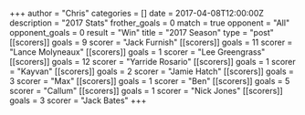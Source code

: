 +++
author = "Chris"
categories = []
date = 2017-04-08T12:00:00Z
description = "2017 Stats"
frother_goals = 0
match = true
opponent = "All"
opponent_goals = 0
result = "Win"
title = "2017 Season"
type = "post"
[[scorers]]
goals = 9
scorer = "Jack Furnish"
[[scorers]]
goals = 11
scorer = "Lance Molyneaux"
[[scorers]]
goals = 1
scorer = "Lee Greengrass"
[[scorers]]
goals = 12
scorer = "Yarride Rosario"
[[scorers]]
goals = 1
scorer = "Kayvan"
[[scorers]]
goals = 2
scorer = "Jamie Hatch"
[[scorers]]
goals = 3
scorer = "Max"
[[scorers]]
goals = 1
scorer = "Ben"
[[scorers]]
goals = 5
scorer = "Callum"
[[scorers]]
goals = 1
scorer = "Nick Jones"
[[scorers]]
goals = 3
scorer = "Jack Bates"
+++